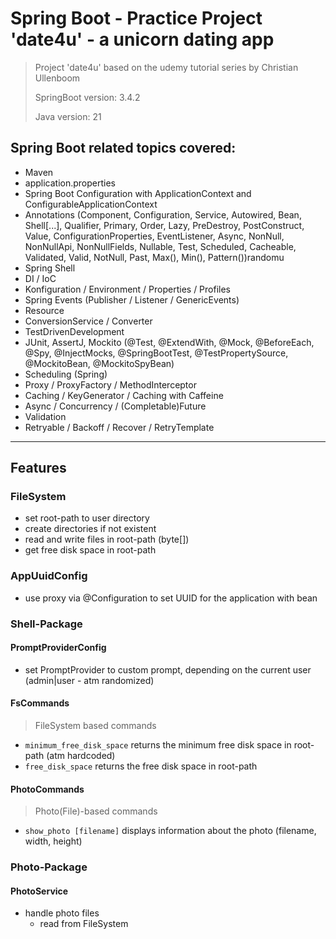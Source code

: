 # Spring Boot - Practice Project 'date4u' - a unicorn dating app
> Project 'date4u' based on the udemy tutorial series by Christian Ullenboom
> 
> SpringBoot version: 3.4.2
> 
> Java version: 21

## Spring Boot related topics covered:
- Maven
- application.properties
- Spring Boot Configuration with ApplicationContext and ConfigurableApplicationContext
- Annotations (Component, Configuration, Service, Autowired, Bean, Shell[...], Qualifier, Primary, Order, Lazy, 
PreDestroy, PostConstruct, Value, ConfigurationProperties, EventListener, Async, NonNull, NonNullApi, NonNullFields,
Nullable, Test, Scheduled, Cacheable, Validated, Valid, NotNull, Past, Max(), Min(), Pattern())randomu
- Spring Shell
- DI / IoC
- Konfiguration / Environment / Properties / Profiles
- Spring Events (Publisher / Listener / GenericEvents)
- Resource
- ConversionService / Converter
- TestDrivenDevelopment
- JUnit, AssertJ, Mockito (@Test, @ExtendWith, @Mock, @BeforeEach, @Spy, @InjectMocks, @SpringBootTest, @TestPropertySource, @MockitoBean, @MockitoSpyBean)
- Scheduling (Spring)
- Proxy / ProxyFactory / MethodInterceptor
- Caching / KeyGenerator / Caching with Caffeine
- Async / Concurrency / (Completable)Future
- Validation
- Retryable / Backoff / Recover / RetryTemplate

---
## Features
### FileSystem
- set root-path to user directory
- create directories if not existent
- read and write files in root-path (byte[])
- get free disk space in root-path

### AppUuidConfig
- use proxy via @Configuration to set UUID for the application with bean

### Shell-Package
#### PromptProviderConfig
- set PromptProvider to custom prompt, depending on the current user (admin|user - atm randomized)

#### FsCommands
> FileSystem based commands
- `minimum_free_disk_space` returns the minimum free disk space in root-path (atm hardcoded)
- `free_disk_space` returns the free disk space in root-path

#### PhotoCommands
> Photo(File)-based commands
- `show_photo [filename]` displays information about the photo (filename, width, height)

### Photo-Package
#### PhotoService
- handle photo files
  - read from FileSystem


